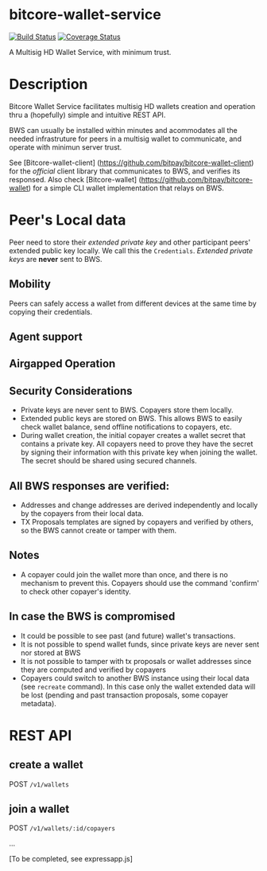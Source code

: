 # bitcore-wallet-service


[![Build Status](https://img.shields.io/travis/bitpay/bitcore-wallet-service.svg?branch=master&style=flat-square)](https://travis-ci.org/bitpay/bitcore-wallet-service)
[![Coverage Status](https://coveralls.io/repos/bitpay/bitcore-wallet-service/badge.svg?branch=master)](https://coveralls.io/r/bitpay/bitcore-wallet-service?branch=master)

A Multisig HD Wallet Service, with minimum trust.

# Description

Bitcore Wallet Service facilitates multisig HD wallets creation and operation thru a (hopefully) simple and intuitive REST API.

BWS can usually be installed within minutes and acommodates all the needed infrastruture for peers in a multisig wallet to communicate, and operate with minimun server trust.
  
See [Bitcore-wallet-client] (https://github.com/bitpay/bitcore-wallet-client) for the *official* client library that communicates to BWS, and verifies its responsed. Also check [Bitcore-wallet] (https://github.com/bitpay/bitcore-wallet) for a simple CLI wallet implementation that relays on BWS.
  
 
# Peer's Local  data
Peer need to store their *extended private key* and other participant peers' extended public key locally. We call this the ``Credentials``. *Extended private keys* are **never** sent to BWS.
 
## Mobility
Peers can safely access a wallet from different devices at the same time  by copying their credentials.

## Agent support

## Airgapped Operation 

## Security Considerations
 * Private keys are never sent to BWS. Copayers store them locally.
 * Extended public keys are stored on BWS. This allows BWS to easily check wallet balance, send offline notifications to copayers, etc.
 * During wallet creation, the initial copayer creates a wallet secret that contains a private key. All copayers need to prove they have the secret by signing their information with this private key when joining the wallet. The secret should be shared using secured channels.

## All BWS responses are verified:
  * Addresses and change addresses are derived independently and locally by the copayers from their local data.
  * TX Proposals templates are signed by copayers and verified by others, so the BWS cannot create or tamper with them.

## Notes
 * A copayer could join the wallet more than once, and there is no mechanism to prevent this. Copayers should use the command 'confirm' to check other copayer's identity.

##  In case the BWS is compromised
 * It could be possible to see past (and future) wallet's transactions.
 * It is not possible to spend wallet funds, since private keys are never sent nor stored at BWS
 * It is not possible to tamper with tx proposals or wallet addresses since they are computed and verified by copayers
 * Copayers could switch to another BWS instance using their local data (see `recreate` command). In this case only the wallet extended data will be lost (pending and past transaction proposals, some copayer metadata).


  
# REST API

## create a wallet
 POST  `/v1/wallets`
## join a wallet
 POST  `/v1/wallets/:id/copayers`

 ...

 [To be completed, see expressapp.js]
 



